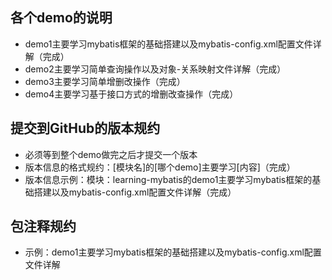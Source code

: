 ## 各个demo的说明
- demo1主要学习mybatis框架的基础搭建以及mybatis-config.xml配置文件详解（完成）
- demo2主要学习简单查询操作以及对象-关系映射文件详解（完成）
- demo3主要学习简单增删改操作（完成）
- demo4主要学习基于接口方式的增删改查操作（完成）



## 提交到GitHub的版本规约
- 必须等到整个demo做完之后才提交一个版本
- 版本信息的格式规约：[模块名]的[哪个demo]主要学习[内容]（完成）
- 版本信息示例：模块：learning-mybatis的demo1主要学习mybatis框架的基础搭建以及mybatis-config.xml配置文件详解（完成）



## 包注释规约
- 示例：demo1主要学习mybatis框架的基础搭建以及mybatis-config.xml配置文件详解
